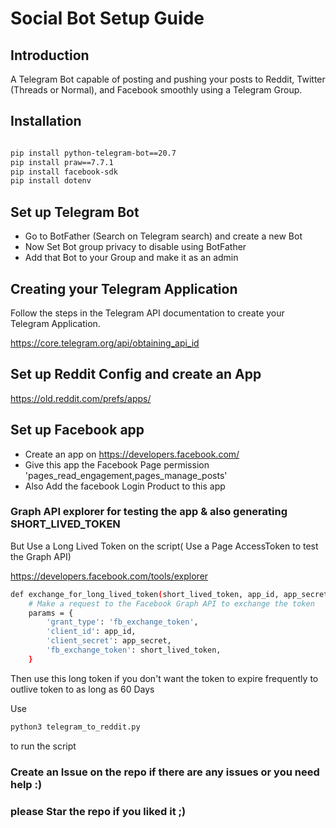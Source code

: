 # Social Bot Setup Guide

## Introduction
A Telegram Bot capable of posting and pushing your posts to Reddit, Twitter (Threads or Normal), and Facebook smoothly using a Telegram Group.

## Installation
```bash

pip install python-telegram-bot==20.7
pip install praw==7.7.1
pip install facebook-sdk
pip install dotenv

```


## Set up Telegram Bot

* Go to BotFather (Search on Telegram search) and create a new Bot
* Now Set Bot group privacy to disable using BotFather
* Add that Bot to your Group and make it as an admin

## Creating your Telegram Application

Follow the steps in the Telegram API documentation to create your Telegram Application.

https://core.telegram.org/api/obtaining_api_id

## Set up Reddit Config and create an App

https://old.reddit.com/prefs/apps/

## Set up Facebook app

* Create an app on https://developers.facebook.com/
* Give this app the Facebook Page permission 'pages_read_engagement,pages_manage_posts'
* Also Add the facebook Login Product to this app

### Graph API explorer for testing the app & also generating SHORT_LIVED_TOKEN

But Use a Long Lived Token on the script( Use a Page AccessToken to test the Graph API)

https://developers.facebook.com/tools/explorer

```bash
def exchange_for_long_lived_token(short_lived_token, app_id, app_secret):
    # Make a request to the Facebook Graph API to exchange the token
    params = {
        'grant_type': 'fb_exchange_token',
        'client_id': app_id,
        'client_secret': app_secret,
        'fb_exchange_token': short_lived_token,
    }
```

Then use this long token if you don't want the token to expire frequently to outlive token to as long as 60 Days

Use 
```bash 
python3 telegram_to_reddit.py 
```
to run the script

### Create an Issue on the repo if there are any issues or you need help :)
### please Star the repo if you liked it ;)

